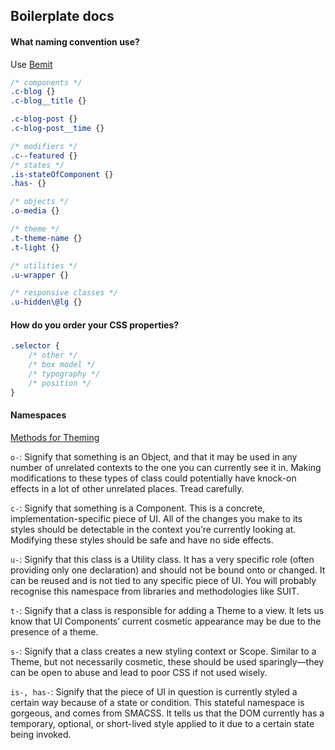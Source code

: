 ## Boilerplate docs

#### What naming convention use?

Use [Bemit](http://csswizardry.com/2015/08/bemit-taking-the-bem-naming-convention-a-step-further/)

```css
/* components */
.c-blog {}
.c-blog__title {}

.c-blog-post {}
.c-blog-post__time {}

/* modifiers */
.c--featured {}
/* states */
.is-stateOfComponent {}
.has- {}

/* objects */
.o-media {}

/* theme */
.t-theme-name {}
.t-light {}

/* utilities */
.u-wrapper {}

/* responsive classes */
.u-hidden\@lg {}
```

#### How do you order your CSS properties?

```css
.selector {
    /* other */
    /* box model */
    /* typography */
    /* position */
}
```

#### Namespaces

[Methods for Theming](https://speakerdeck.com/csswizardry/4half-methods-for-theming-in-s-css)

`o-`: Signify that something is an Object, and that it may be used in any number of unrelated contexts to the one you can currently see it in. Making modifications to these types of class could potentially have knock-on effects in a lot of other unrelated places. Tread carefully.

`c-`: Signify that something is a Component. This is a concrete, implementation-specific piece of UI. All of the changes you make to its styles should be detectable in the context you’re currently looking at. Modifying these styles should be safe and have no side effects.

`u-`: Signify that this class is a Utility class. It has a very specific role (often providing only one declaration) and should not be bound onto or changed. It can be reused and is not tied to any specific piece of UI. You will probably recognise this namespace from libraries and methodologies like SUIT.

`t-`: Signify that a class is responsible for adding a Theme to a view. It lets us know that UI Components’ current cosmetic appearance may be due to the presence of a theme.

`s-`: Signify that a class creates a new styling context or Scope. Similar to a Theme, but not necessarily cosmetic, these should be used sparingly—they can be open to abuse and lead to poor CSS if not used wisely.

`is-, has-`: Signify that the piece of UI in question is currently styled a certain way because of a state or condition. This stateful namespace is gorgeous, and comes from SMACSS. It tells us that the DOM currently has a temporary, optional, or short-lived style applied to it due to a certain state being invoked.
